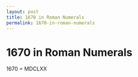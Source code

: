 ```yaml
---
layout: post
title: 1670 in Roman Numerals
permalink: 1670-in-roman-numerals
---
```


# 1670 in Roman Numerals

1670 = MDCLXX
